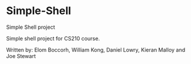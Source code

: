 # Simple-Shell
Simple Shell project

Simple shell project for CS210 course.

Written by: Elom Boccorh, William Kong, Daniel Lowry, Kieran Malloy and Joe Stewart
